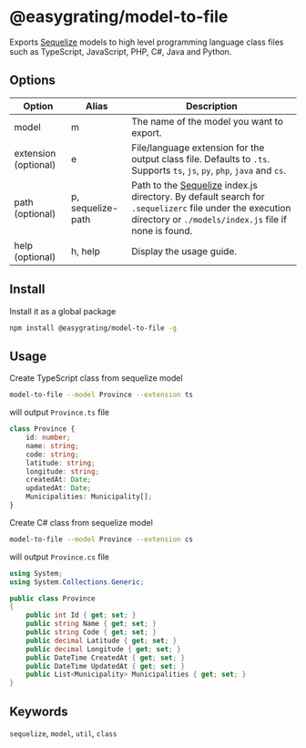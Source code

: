 # @easygrating/model-to-file

Exports [Sequelize](https://sequelize.org) models to high level programming language class files such as TypeScript, JavaScript, PHP, C#, Java and Python.

## Options

| Option               | Alias             | Description                                                                                                      |
| -------------------- | ----------------- | -----------------------------------------------------------------------------------------------------------------|
| model                | m                 | The name of the model you want to export.                                                                        |
| extension (optional) | e                 | File/language extension for the output class file. Defaults to `.ts`. Supports `ts`, `js`, `py`, `php`, `java` and `cs`. |
| path (optional)      | p, sequelize-path | Path to the [Sequelize](https://sequelize.org) index.js directory. By default search for `.sequelizerc` file under the execution directory or `./models/index.js` file if none is found.                    |
| help (optional)      | h, help           | Display the usage guide.                                                                                         |

## Install

Install it as a global package

```bash
npm install @easygrating/model-to-file -g
```

## Usage

Create TypeScript class from sequelize model 
```bash
model-to-file --model Province --extension ts
```

will output `Province.ts` file

```ts
class Province {
    id: number;
    name: string;
    code: string;
    latitude: string;
    longitude: string;
    createdAt: Date;
    updatedAt: Date;
    Municipalities: Municipality[];
}
```
Create C# class from sequelize model 
```bash
model-to-file --model Province --extension cs
```

will output `Province.cs` file

```cs
using System;
using System.Collections.Generic;

public class Province 
{ 
	public int Id { get; set; }
	public string Name { get; set; }
	public string Code { get; set; }
	public decimal Latitude { get; set; }
	public decimal Longitude { get; set; }
	public DateTime CreatedAt { get; set; }
	public DateTime UpdatedAt { get; set; }
	public List<Municipality> Municipalities { get; set; }
}
```

## Keywords

`sequelize`, `model`, `util`, `class`
